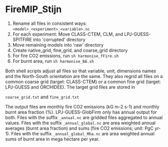# FireMIP_Stijn

1. Rename all files in consistent ways: ```<model>_<experiment>_<variable>.nc```
2. For each experiment: Move CLASS-CTEM, CLM, and LPJ-GUESS-SPITFIRE into 'corrupted' directory
3. Move remaining models into 'raw' directory
4. Create native_grid, fine_grid, and coarse_grid directory
5. For fire CO2 emissions, run ```sh harmonise_fFire.sh```
6. For burnt area, run ```sh harmonise_BA.sh```

Both shell scripts adjust all files so that variable, unit, dimensions names and the North-South orientation are the same. They also regrid all files on a common coarse grid (target: CLASS-CTEM) or a common fine grid (target: LPJ-GUESS and ORCHIDEE). The target grid files are stored in

```coarse_grid.txt```
and
```fine_grid.txt```

The output files are monthly fire CO2 emissions (kG m-2 s-1) and monthly burnt area fraction (%). LPJ-GUESS-GlobFirm only has annual output for both. Files with the suffix ```_annual.nc``` are gridded files aggregated to annual values. Files with the suffix ```_annual_global.nc``` are area weighted annual averages (burnt area fraction) and sums (fire CO2 emissions; unit: PgC yr-1). Files with the suffix ```_annual_global_Mha.nc``` are area weighted annual sums of burnt area in mega hectare per year.
